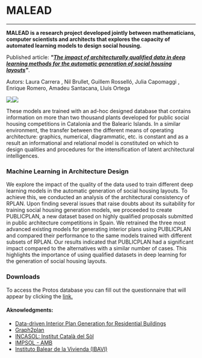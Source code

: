 # MALEAD

------------


**MALEAD is a research project developed jointly between mathematicians, computer scientists and architects that explores the capacity of automated learning models to design social housing.**



 Published article:  ***"[The impact of architecturally qualified data in deep learning methods for the automatic generation of social housing layouts](https://upcommons.upc.edu/handle/2117/398859 "The impact of architecturally qualified data in deep learning methods for the automatic generation of social housing layouts")"***.


Autors: Laura Carrera , Nil Brullet, Guillem Rosselló, Julia Capomaggi , Enrique Romero, Amadeu Santacana, Lluís Ortega

[![](https://ibb.co/0BgVwpY)](https://ibb.co/0BgVwpY)[![](https://i.ibb.co/q0tFZLm/Proto-entrenaments.jpg)](https://i.ibb.co/q0tFZLm/Proto-entrenaments.jpg)



These models are trained with an ad-hoc designed database that contains information on more than two thousand plants developed for public social housing competitions in Catalonia and the Balearic Islands. In a similar environment, the transfer between the different means of operating architecture: graphics, numerical, diagrammatic, etc. is constant and as a result an informational and relational model is constituted on which to design qualities and procedures for the intensification of latent architectural intelligences.



### Machine Learning in Architecture Design 
We explore the impact of the quality of the data used to train different deep learning
models in the automatic generation of social housing layouts. To achieve this, we
conducted an analysis of the architectural consistency of RPLAN. Upon finding several
issues that raise doubts about its suitability for training social housing generation
models, we proceeded to create PUBLICPLAN, a new dataset based on highly
qualified proposals submitted in public architecture competitions in Spain. We
retrained the three most advanced existing models for generating interior plans using
PUBLICPLAN and compared their performance to the same models trained with
different subsets of RPLAN. Our results indicated that PUBLICPLAN had a significant
impact compared to the alternatives with a similar number of cases. This highlights the
importance of using qualified datasets in deep learning for the generation of social
housing layouts.


### Downloads
To access the Protos database you can fill out the questionnaire that will appear by clicking the  [link.](https://docs.google.com/forms/d/e/1FAIpQLScrl9DoCP2iUBBPyj8OoZ196EI4VhkON42Gu_V9PgtVPVN0dA/viewform?usp=pp_url "link")
#### Aknowledgments:

- [Data-driven Interior Plan Generation for Residential Buildings](http://staff.ustc.edu.cn/~fuxm/projects/DeepLayout/index.html "Data-driven Interior Plan Generation for Residential Buildings")
- [Graph2plan](https://github.com/HanHan55/Graph2plan "Graph2plan")
- [INCASOL: Institut Català del Sòl](https://incasol.gencat.cat/es/inici/index.html "INCASOL: Institut Català del Sòl")
- [IMPSOL - AMB](https://www.amb.cat/s/es/web/habitatge/impsol.html "IMPSOL -Àrea Metropolitana de Barcelona")
- [Instituto Balear de la Vivienda (IBAVI)](https://www.caib.es/webgoib/es/instituto-balear-de-la-vivienda-ibavi- "Instituto Balear de la Vivienda (IBAVI)")
